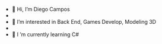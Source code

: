 - 👋 Hi, I’m Diego Campos
- 
- 👀 I’m interested in Back End, Games Develop, Modeling 3D
- 
- 🌱 I ’m currently learning   C#

